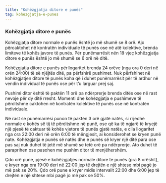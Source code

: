```yaml
---
title: "Kohëzgjatja ditore e punës"
tag: kohezgjatja-e-punes
---
```


### Kohëzgjatja ditore e punës

Kohëzgjatja ditore normale e punës është jo më shumë se 8 orë. Ajo përcaktohet në kontratën individuale të punës ose në atë kolektive, brenda limiteve të kohës javore të punës. Për punëmarrësit nën 18 vjeç kohëzgjatja ditore e punës është jo më shumë se 6 orë në ditë.

Kohëzgjatja ditore e punës përllogaritet brenda 24 orëve (nga ora 0 deri në orën 24:00) të së njëjtës ditë, pa përfshirë pushimet. Nuk përfshihet në kohëzgjatjen ditore të punës koha që i duhet punëmarrësit për të ardhur në vendin individual të punës ose për t’u larguar prej saj.

Pushimi ditor është të paktën 11 orë pa ndërprerje brenda ditës ose në rast nevoje për dy ditë rresht. Momenti dhe kohëzgjatja e pushimeve të përditshme caktohen në kontratën kolektive të punës ose në kontratën individuale.

Në rast se punëmarrësi punon të paktën 3 orë gjatë natës, si rrjedhë normale e kohës së tij të përditshme në punë, ose që ka të ngjarë të kryejë një pjesë të caktuar të kohës vjetore të punës gjatë natës, e cila llogaritet nga ora 22:00 deri në orën 6:00 të mëngjesit, ai konsiderohet se kryen punë nate. Kohëzgjatja e punës së natës dhe e punës së kryer një ditë para ose pas saj nuk duhet të jetë më shumë se tetë orë pa ndërprerje. Ato duhet të paraprihen ose pasohen me pushim ditor të menjëhershëm.

Çdo orë pune, pjesë e kohëzgjatjes normale ditore te punës (pra 8 orëshit), e kryer nga ora 19:00 deri në 22:00 jep të drejtën e një shtese mbi pagë jo më pak se 20%. Çdo orë pune e kryer midis intervalit 22:00 dhe 6:00 jep të drejtën e një shtese mbi pagë jo më pak se 50%.
